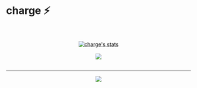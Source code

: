 # charge ⚡
<div style='font-size:1.2em'>
	<br>

</div>

<br>

<center>
<a href="https://github.com/Phew">
  <img align="center" src="https://github-readme-stats.vercel.app/api?username=Phew&show_icons=true&include_all_commits=true&show_icons=true&title_color=fff&icon_color=79ff97&text_color=9f9f9f&bg_color=151515" alt="charge's stats" />
</a>
<br><br>
<a href="https://github.com/Phew?tab=repositories">
  <img align="center" src="https://github-readme-stats.vercel.app/api/top-langs/?username=Phew&langs_count=8&layout=compact&show_icons=true&title_color=fff&icon_color=79ff97&text_color=9f9f9f&bg_color=151515" />
</a>
<br>
<br>
<hr>

<img src="https://komarev.com/ghpvc/?username=Phew&style=flat-square">

</center>
